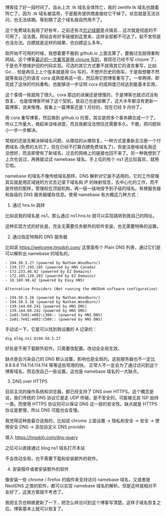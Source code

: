 博客挂了好一段时间了。自从上次 .tk 域名全体阵亡，我的 zenlife.tk 域名也跟着阵亡了。因为 .tk 域名被滥用，于是服务提供商直接给它干掉了。状态就是无法访问，也无法续期。等到期了这个域名就自然用不了。

这个免费域名我用了好些年，之前还有次[忘记续期](domain-expire.md)差点搞丢... 这次就是彻底的不可用了，没法救。网站会有好多链接到这里来，这样全部都不可达了。挺不舍但是也没办法。白嫖就是这样的结果，也白嫖这么多年。


刚开始不可用的时候，我想着要不搬到 github.io 上面去算了，要搬过去就得重构网站。这个博客[最近的一次重写是用 clojure 写的](clojure-blog.md)，我现在已经不写 clojure 了，于是也不想维护旧的代码实现。可选的其它方式要不就用其它的语言重写，比如 Go ... 但是再往上上个版本就是用 Go 写的，不想开历史的倒车。于是我想要不然就等我自己的语言 cora 成熟度再高一些，然后用它把博客重写了。一举两得，即完成了这块的代码重构，也能够进一步证明 cora 的成熟度已经达到能基本实用。

这个事情一拖就拖了很久。cora 那边的进展还是很慢的，于是博客也就迟迟没有恢复。
也是借博客坏掉了这个契机，我自己也是偷懒了，这大半年都没有更新一篇博客，说来惭愧，我看上一篇博客还是 1 月份的，现在已经 9 月份了。

用 cora 重写博客，然后换到 github.io 托管，其实是把多个事务耦合成一个了。所以工作量大，做起来没啥进度，而且我都没法预估还需要多久。干脆，把问题拆小一步一步解决。

常规的还是先解决掉域名问题，从哪挂的从哪恢复。一种方式是重新去注册一个付费域名 (免费的太坑了，现在已经不打算白嫖免费域名了)，但是注册啥域名我还没想好，而且即使有了新域名，过去的网络上的链接也回不来了。另一种我想到了上次也说过，再换就试试 namebase 域名。手上屯的有个 ns1 还比较喜欢，就用它啦。

namebase 的域名不像传统域名那样，DNS 解析对它是不适用的。它的工作原理其实就是用区域链的方式去记录下域名和 IP 的映射信息，去中心化的工作，而不是传统的那样，管理权在顶层机构，再一级一级地授予到子级的域名。有根服务器和各级的 DNS 服务器缓存信息。使用 namebase 有大概这几种方式：

1. 通过 hns.to 跳转

比如说我的域名是 ns1，那么通过 ns1.hns.to 就可以实现跳转到我自己的网址。

这种实现方式的好处是，完全无需要任务额外的软件安装，也无需要特殊的设置。

2. 通过指定特殊的 DNS 服务器

比如说 https://welcome.hnsdoh.com/ 这里面有个 Plain DNS 列表，通过它们是可以解析出 namebase 的域名的。

```
- 194.50.5.27 (powered by Nathan.Woodburn/)
- 139.177.195.185 (powered by HNS Canada)
- 172.233.46.92 (powered by EZ Domains)
- 172.105.120.203 (powered by EZ Domains)
- 18.169.98.42 (powered by Easy HNS)

Alternative Providers (Not running the HNSDoH software configuration)

- 194.50.5.26 (powered by Nathan.Woodburn/)
- 194.50.5.28 (powered by Nathan.Woodburn/)
- 139.144.68.241 (powered by HNS DNS)
- 139.144.68.242 (powered by HNS DNS)
- 2a01:7e01:e002:c300:: (powered by HNS DNS)
- 2a01:7e01:e002:c500:: (powered by HNS DNS)
```

手动试一下，它是可以找到我设置的 A 记录的：

```
dig blog.ns1 @194.50.5.27
```

好处是不用下载额外软件。只需要改配置。改动会全局生效。

缺点是会污染自己的 DNS 默认设置，影响也是全局的。这些服务器也不一定比 8.8.8.8 114.114.114.114 等等这些常用的快。
正常人不一定会为了通过访问到这个博客域名，而去改自己一些设置。这也是 namebase 域名的一大缺点。

3. DNS over HTTPS


目前主流的操作系统和浏览器，都已经支持了 DNS over HTTPS。这个概念是说，我们传统的 DNS 协议它是走 UDP 传输，是不安全的，可能被无良 ISP 劫持一类。而使用 HTTPS 协议则可以保证 DNS 这一层的安全性。缺点就是 HTTPS 协议是更慢，所以 DNS 可能也会变慢。

我觉得这种是最合适我的，比如说 chrome 上面设置 -> 隐私和安全 -> 安全 -> 使用安全 DNS -> 添加自定义 DNS provider

填入 https://hnsdoh.com/dns-query

之后可以直接通过 blog.ns1 域名打开本站

不会改动全局，也不需要下载和安装额外的软件。

4. 安装插件或者安装额外的软件

像安装一些 chrome / firefox 的插件来支持访问 namebase 域名，又或者是 NextDNS 之类的软件，都可以实现 namebase 域名的解析。但是这样就相对不友好了，这类方案就不考虑了。


我把主页也稍微更新了一下，把怎么样访问到这个博客写清楚。这样子域名恢复之后，博客基本上就可以恢复了。
